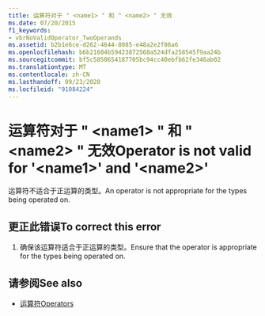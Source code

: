 ```yaml
---
title: 运算符对于 " <name1> " 和 " <name2> " 无效
ms.date: 07/20/2015
f1_keywords:
- vbrNoValidOperator_TwoOperands
ms.assetid: b2b1e6ce-d262-4644-8085-e48a2e2f06a6
ms.openlocfilehash: b6b21604b59423872568a524dfa258545f9aa24b
ms.sourcegitcommit: bf5c5850654187705bc94cc40ebfb62fe346ab02
ms.translationtype: MT
ms.contentlocale: zh-CN
ms.lasthandoff: 09/23/2020
ms.locfileid: "91084224"
---
```

# <a name="operator-is-not-valid-for-name1-and-name2"></a><span data-ttu-id="f743b-102">运算符对于 " \<name1> " 和 " \<name2> " 无效</span><span class="sxs-lookup"><span data-stu-id="f743b-102">Operator is not valid for '\<name1>' and '\<name2>'</span></span>

<span data-ttu-id="f743b-103">运算符不适合于正运算的类型。</span><span class="sxs-lookup"><span data-stu-id="f743b-103">An operator is not appropriate for the types being operated on.</span></span>  
  
## <a name="to-correct-this-error"></a><span data-ttu-id="f743b-104">更正此错误</span><span class="sxs-lookup"><span data-stu-id="f743b-104">To correct this error</span></span>  
  
1. <span data-ttu-id="f743b-105">确保该运算符适合于正运算的类型。</span><span class="sxs-lookup"><span data-stu-id="f743b-105">Ensure that the operator is appropriate for the types being operated on.</span></span>  
  
## <a name="see-also"></a><span data-ttu-id="f743b-106">请参阅</span><span class="sxs-lookup"><span data-stu-id="f743b-106">See also</span></span>

- [<span data-ttu-id="f743b-107">运算符</span><span class="sxs-lookup"><span data-stu-id="f743b-107">Operators</span></span>](../language-reference/operators/index.md)
